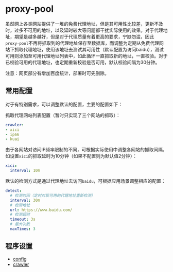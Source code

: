 # proxy-pool

虽然网上各类网站提供了一堆的免费代理地址，但是其可用性比较差，更新不及时，过多不可用的地址，以及延时较大等问题都干扰实际使用的效果。对于代理地址，期望是越多越好，但是对于代理质量有着更高的要求，宁缺勿滥，因此`proxy-pool`不再将抓取到的代理地址保存至数据库，而调整为定期从免费代理网站下抓取代理地址，使用该地址去测试其可用性（默认配置为访问baidu），测试可用则添加至可用代理地址列表中，如此循环一直抓取新的地址，一直校验。对于已校验可用的代理地址，也定期重新校验是否可用，默认校验间隔为30分钟。

注意：网页部分有增加百度统计，部署时可先删除。

## 常用配置

对于有特别需求，可以调整默认的配置，主要的配置如下：

抓取代理网站列表配置（暂时只实现了三个网站的抓取）：

```yml
crawler:
- xici
- ip66
- kuai
```

由于各网站对访问IP频率限制的不同，可根据实际使用中调整各网站的抓取间隔，如设置`xici`的抓取延时为10分钟（如果不配置则为默认值2分钟）：

```yml
xici:
  interval: 10m
```

默认的检测方式是通过代理地址去访问`baidu`，可根据应用场景调整相应的配置：

```yml
detect:
  # 检测时间（定时对现可用的代理地址重新检测）
  interval: 30m
  # 检测地址
  url: https://www.baidu.com/
  # 检测超时
  timeout: 3s
  # 最大次数
  maxTimes: 3
```

## 程序设置

- [config](./doc/config.md)
- [crawler](./doc/crawler.md)
